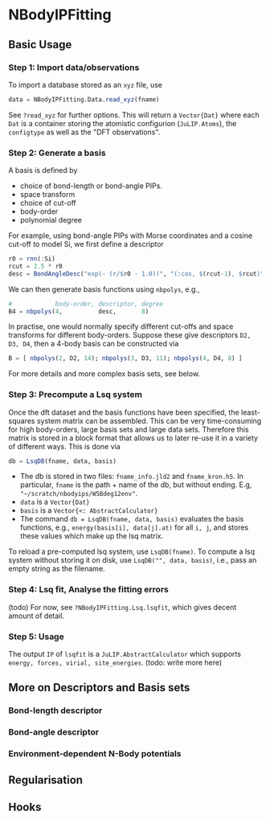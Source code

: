 # NBodyIPFitting

<!-- [![Build Status](https://travis-ci.org/cortner/NBodyIPFitting.jl.svg?branch=master)](https://travis-ci.org/cortner/NBodyIPFitting.jl)

[![Coverage Status](https://coveralls.io/repos/cortner/NBodyIPFitting.jl/badge.svg?branch=master&service=github)](https://coveralls.io/github/cortner/NBodyIPFitting.jl?branch=master)

[![codecov.io](http://codecov.io/github/cortner/NBodyIPFitting.jl/coverage.svg?branch=master)](http://codecov.io/github/cortner/NBodyIPFitting.jl?branch=master) -->


## Basic Usage

### Step 1: Import data/observations

To import a database stored as an `xyz` file, use
```julia
data = NBodyIPFitting.Data.read_xyz(fname)
```
See `?read_xyz` for further options. This will return a `Vector{Dat}` where
each `Dat` is a container storing the atomistic configurion (`JuLIP.Atoms`),
the `configtype` as well as the "DFT observations".

### Step 2: Generate a basis

A basis is defined by
* choice of bond-length or bond-angle PIPs.
* space transform
* choice of cut-off
* body-order
* polynomial degree

For example, using bond-angle PIPs with Morse coordinates and a cosine cut-off
to model Si, we first define a descriptor
```julia
r0 = rnn(:Si)
rcut = 2.5 * r0
desc = BondAngleDesc("exp(- (r/$r0 - 1.0))", "(:cos, $(rcut-1), $rcut)")
```
We can then generate basis functions using `nbpolys`, e.g.,
```julia
#            body-order, descriptor, degree
B4 = nbpolys(4,          desc,       8)
```
In practise, one would normally specify different cut-offs and space transforms
for different body-orders. Suppose these give descriptors `D2, D3, D4`, then
a 4-body basis can be constructed via
```julia
B = [ nbpolys(2, D2, 14); nbpolys(3, D3, 11); nbpolys(4, D4, 8) ]
```

For more details and more complex basis sets, see below.


### Step 3: Precompute a Lsq system

Once the dft dataset and the basis functions have been specified, the
least-squares system matrix can be assembled. This can be very time-consuming
for high body-orders, large basis sets and large data sets. Therefore this
matrix is stored in a block format that allows us to later re-use it in a variety
of different ways. This is done via
```julia
db = LsqDB(fname, data, basis)
```
* The db is stored in two files: `fname_info.jld2` and `fname_kron.h5`. In
particular, `fname` is the path + name of the db, but without ending. E.g,
`"~/scratch/nbodyips/W5Bdeg12env"`.
* `data` is a `Vector{Dat}`
* `basis` is a `Vector{<: AbstractCalculator}`
* The command `db = LsqDB(fname, data, basis)` evaluates the basis functions,
e.g.,  `energy(basis[i], data[j].at)` for all `i, j`, and stores these values
which make up the lsq matrix.

To reload a pre-computed lsq system, use `LsqDB(fname)`. To compute a lsq
system without storing it on disk, use `LsqDB("", data, basis)`, i.e.,
pass an empty string as the filename.

### Step 4: Lsq fit, Analyse the fitting errors

(todo) For now, see `?NBodyIPFitting.Lsq.lsqfit`, which gives decent amount
of detail.

### Step 5: Usage

The output `IP` of `lsqfit` is a `JuLIP.AbstractCalculator` which supports
`energy, forces, virial, site_energies`. (todo: write more here)



## More on Descriptors and Basis sets

### Bond-length descriptor

### Bond-angle descriptor

### Environment-dependent N-Body potentials


## Regularisation


## Hooks
